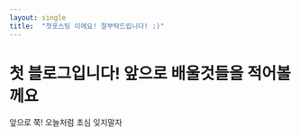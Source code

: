 ```yaml
---
layout: single
title:  "첫포스팅 이에요! 잘부탁드립니다! :)"
---
```


# 첫 블로그입니다! 앞으로 배울것들을 적어볼께요

앞으로 쭉! 오늘처럼 초심 잊지말자
